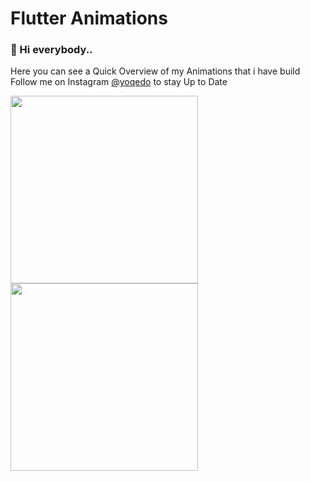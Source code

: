 ﻿# Flutter Animations

### 👋 Hi everybody..

Here you can see a Quick Overview of my Animations that i have build <br/>
Follow me on Instagram [@yoqedo](https://www.instagram.com/yoqedo/) to stay Up to Date


<img src="https://github.com/yoqedo/flutter_Animations/blob/main/gifs/wlanbutton.gif" width="300"> <img src="https://github.com/yoqedo/flutter_Animations/blob/main/gifs/wlanbutton.gif" width="300">


